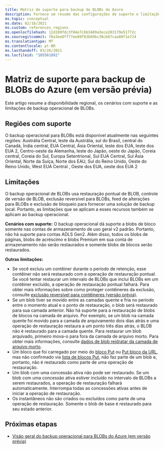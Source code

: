 ```yaml
---
title: Matriz de suporte para backup de BLOBs do Azure
description: Fornece um resumo das configurações de suporte e limitações ao fazer backup de BLOBs do Azure (em versão prévia)
ms.topic: conceptual
ms.date: 02/16/2021
ms.custom: references_regions
ms.openlocfilehash: 12d289fdc3f84e7cbb3489a3ece283179e51772c
ms.sourcegitcommit: f0a3ee8ff77ee89f83b69bc30cb87caa80f1e724
ms.translationtype: MT
ms.contentlocale: pt-BR
ms.lasthandoff: 03/26/2021
ms.locfileid: "105561892"
---
```

# <a name="support-matrix-for-azure-blobs-backup-in-preview"></a>Matriz de suporte para backup de BLOBs do Azure (em versão prévia)

Este artigo resume a disponibilidade regional, os cenários com suporte e as limitações de backup operacional de BLOBs.

## <a name="supported-regions"></a>Regiões com suporte

O backup operacional para BLOBs está disponível atualmente nas seguintes regiões: Austrália Central, leste da Austrália, sul do Brasil, central do Canadá, Índia central, EUA Central, Ásia Oriental, leste dos EUA, leste dos EUA 2, Centro-oeste da Alemanha, leste do Japão, oeste do Japão, Coreia central, Coreia do Sul, Europa Setentrional, Sul EUA Central, Sul Ásia Oriental, Norte da Suíça, Norte dos EAU, Sul do Reino Unido, Oeste do Reino Unido, West EUA Central , Oeste dos EUA, oeste dos EUA 2

## <a name="limitations"></a>Limitações

O backup operacional de BLOBs usa restauração pontual de BLOB, controle de versão de BLOB, exclusão reversível para BLOBs, feed de alterações para BLOBs e exclusão de bloqueio para fornecer uma solução de backup local. Portanto, as limitações que se aplicam a esses recursos também se aplicam ao backup operacional.

**Cenários com suporte:** O backup operacional dá suporte a blobs de bloco somente nas contas de armazenamento de uso geral v2 padrão. Portanto, não há suporte para contas ADLS Gen2. Além disso, todos os blobs de páginas, blobs de acréscimo e blobs Premium em sua conta de armazenamento não serão restaurados e somente blobs de blocos serão restaurados.

**Outras limitações:**

- Se você excluiu um contêiner durante o período de retenção, esse contêiner não será restaurado com a operação de restauração pontual. Se você tentar restaurar um intervalo de BLOBs que inclui BLOBs em um contêiner excluído, a operação de restauração pontual falhará. Para obter mais informações sobre como proteger contêineres da exclusão, consulte [exclusão reversível para contêineres (versão prévia)](../storage/blobs/soft-delete-container-overview.md).
- Se um blob tiver se movido entre as camadas quente e fria no período entre o momento atual e o ponto de restauração, o blob será restaurado para sua camada anterior. Não há suporte para a restauração de blobs de blocos na camada de arquivo. Por exemplo, se um blob na camada quente foi movido para a camada de arquivamento dois dias atrás e uma operação de restauração restaura a um ponto três dias atrás, o BLOB não é restaurado para a camada quente. Para restaurar um blob arquivado, primeiro mova-o para fora da camada de arquivo morto. Para obter mais informações, consulte [dados de blob reidratar da camada de arquivo morto](../storage/blobs/storage-blob-rehydration.md).
- Um bloco que foi carregado por meio do [bloco Put](/rest/api/storageservices/put-block) ou [Put bloco da URL](/rest/api/storageservices/put-block-from-url), mas não confirmado via [lista de blocos Put](/rest/api/storageservices/put-block-list), não faz parte de um blob e, portanto, não é restaurado como parte de uma operação de restauração.
- Um blob com uma concessão ativa não pode ser restaurado. Se um blob com uma concessão ativa estiver incluído no intervalo de BLOBs a serem restaurados, a operação de restauração falhará automaticamente. Interrompa todas as concessões ativas antes de iniciar a operação de restauração.
- Os instantâneos não são criados ou excluídos como parte de uma operação de restauração. Somente o blob de base é restaurado para seu estado anterior.

## <a name="next-steps"></a>Próximas etapas

- [Visão geral do backup operacional para BLOBs do Azure (em versão prévia)](blob-backup-overview.md)